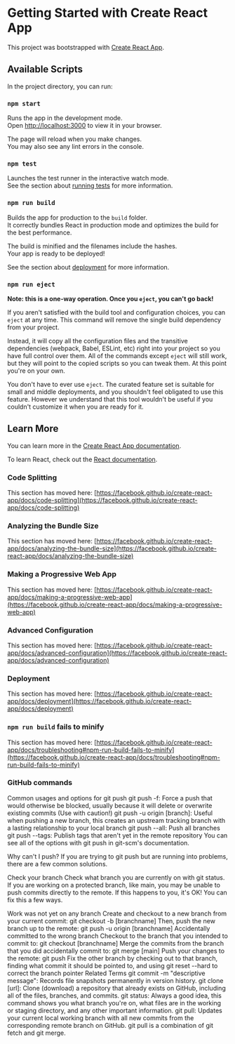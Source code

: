 # Getting Started with Create React App

This project was bootstrapped with [Create React App](https://github.com/facebook/create-react-app).

## Available Scripts

In the project directory, you can run:

### `npm start`

Runs the app in the development mode.\
Open [http://localhost:3000](http://localhost:3000) to view it in your browser.

The page will reload when you make changes.\
You may also see any lint errors in the console.

### `npm test`

Launches the test runner in the interactive watch mode.\
See the section about [running tests](https://facebook.github.io/create-react-app/docs/running-tests) for more information.

### `npm run build`

Builds the app for production to the `build` folder.\
It correctly bundles React in production mode and optimizes the build for the best performance.

The build is minified and the filenames include the hashes.\
Your app is ready to be deployed!

See the section about [deployment](https://facebook.github.io/create-react-app/docs/deployment) for more information.

### `npm run eject`

**Note: this is a one-way operation. Once you `eject`, you can't go back!**

If you aren't satisfied with the build tool and configuration choices, you can `eject` at any time. This command will remove the single build dependency from your project.

Instead, it will copy all the configuration files and the transitive dependencies (webpack, Babel, ESLint, etc) right into your project so you have full control over them. All of the commands except `eject` will still work, but they will point to the copied scripts so you can tweak them. At this point you're on your own.

You don't have to ever use `eject`. The curated feature set is suitable for small and middle deployments, and you shouldn't feel obligated to use this feature. However we understand that this tool wouldn't be useful if you couldn't customize it when you are ready for it.

## Learn More

You can learn more in the [Create React App documentation](https://facebook.github.io/create-react-app/docs/getting-started).

To learn React, check out the [React documentation](https://reactjs.org/).

### Code Splitting

This section has moved here: [https://facebook.github.io/create-react-app/docs/code-splitting](https://facebook.github.io/create-react-app/docs/code-splitting)

### Analyzing the Bundle Size

This section has moved here: [https://facebook.github.io/create-react-app/docs/analyzing-the-bundle-size](https://facebook.github.io/create-react-app/docs/analyzing-the-bundle-size)

### Making a Progressive Web App

This section has moved here: [https://facebook.github.io/create-react-app/docs/making-a-progressive-web-app](https://facebook.github.io/create-react-app/docs/making-a-progressive-web-app)

### Advanced Configuration

This section has moved here: [https://facebook.github.io/create-react-app/docs/advanced-configuration](https://facebook.github.io/create-react-app/docs/advanced-configuration)

### Deployment

This section has moved here: [https://facebook.github.io/create-react-app/docs/deployment](https://facebook.github.io/create-react-app/docs/deployment)

### `npm run build` fails to minify

This section has moved here: [https://facebook.github.io/create-react-app/docs/troubleshooting#npm-run-build-fails-to-minify](https://facebook.github.io/create-react-app/docs/troubleshooting#npm-run-build-fails-to-minify)

### GitHub commands
Common usages and options for git push
git push -f: Force a push that would otherwise be blocked, usually because it will delete or overwrite existing commits (Use with caution!)
git push -u origin [branch]: Useful when pushing a new branch, this creates an upstream tracking branch with a lasting relationship to your local branch
git push --all: Push all branches
git push --tags: Publish tags that aren't yet in the remote repository
You can see all of the options with git push in git-scm's documentation.

Why can't I push?
If you are trying to git push but are running into problems, there are a few common solutions.

Check your branch
Check what branch you are currently on with git status. If you are working on a protected branch, like main, you may be unable to push commits directly to the remote. If this happens to you, it's OK! You can fix this a few ways.

Work was not yet on any branch
Create and checkout to a new branch from your current commit: git checkout -b [branchname]
Then, push the new branch up to the remote: git push -u origin [branchname]
Accidentally committed to the wrong branch
Checkout to the branch that you intended to commit to: git checkout [branchname]
Merge the commits from the branch that you did accidentally commit to: git merge [main]
Push your changes to the remote: git push
Fix the other branch by checking out to that branch, finding what commit it should be pointed to, and using git reset --hard to correct the branch pointer
Related Terms
git commit -m "descriptive message": Records file snapshots permanently in version history.
git clone [url]: Clone (download) a repository that already exists on GitHub, including all of the files, branches, and commits.
git status: Always a good idea, this command shows you what branch you're on, what files are in the working or staging directory, and any other important information.
git pull: Updates your current local working branch with all new commits from the corresponding remote branch on GitHub. git pull is a combination of git fetch and git merge.
